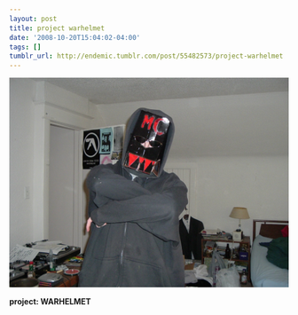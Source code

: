 ```yaml
---
layout: post
title: project warhelmet
date: '2008-10-20T15:04:02-04:00'
tags: []
tumblr_url: http://endemic.tumblr.com/post/55482573/project-warhelmet
---
```

 ![](/tumblr_files/GozJ8yit3fb0tlg126BhSt0Qo1_1280.jpg)  

**project: WARHELMET**

